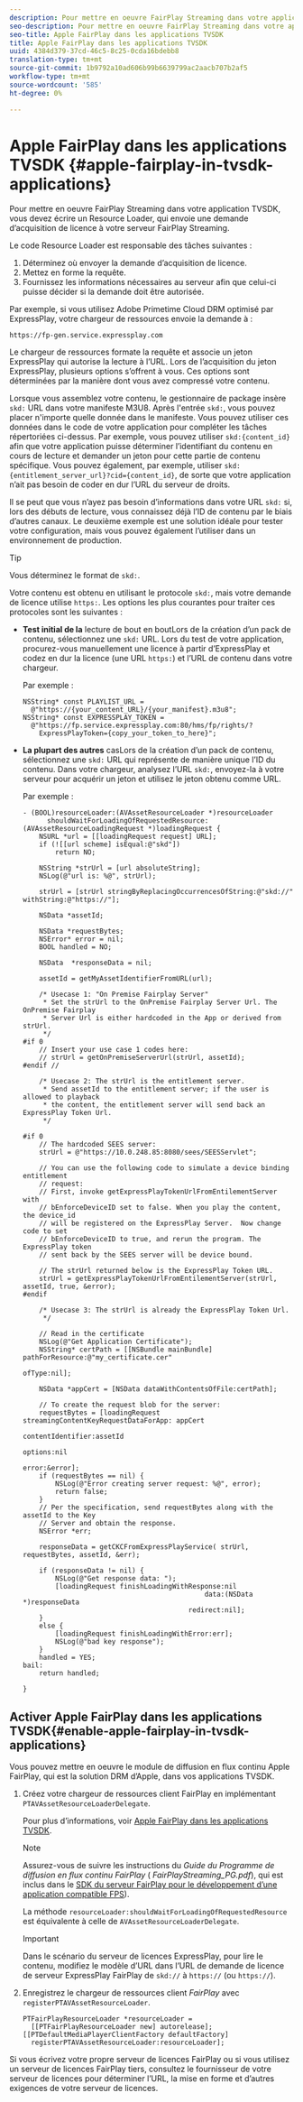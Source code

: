 ```yaml
---
description: Pour mettre en oeuvre FairPlay Streaming dans votre application TVSDK, vous devez écrire un Resource Loader, qui envoie une demande d’acquisition de licence à votre serveur FairPlay Streaming.
seo-description: Pour mettre en oeuvre FairPlay Streaming dans votre application TVSDK, vous devez écrire un Resource Loader, qui envoie une demande d’acquisition de licence à votre serveur FairPlay Streaming.
seo-title: Apple FairPlay dans les applications TVSDK
title: Apple FairPlay dans les applications TVSDK
uuid: 4384d379-37cd-46c5-8c25-0cda16bdebb8
translation-type: tm+mt
source-git-commit: 1b9792a10ad606b99b6639799ac2aacb707b2af5
workflow-type: tm+mt
source-wordcount: '585'
ht-degree: 0%

---
```



# Apple FairPlay dans les applications TVSDK {#apple-fairplay-in-tvsdk-applications}

Pour mettre en oeuvre FairPlay Streaming dans votre application TVSDK, vous devez écrire un Resource Loader, qui envoie une demande d’acquisition de licence à votre serveur FairPlay Streaming.

Le code Resource Loader est responsable des tâches suivantes :

1. Déterminez où envoyer la demande d’acquisition de licence.
1. Mettez en forme la requête.
1. Fournissez les informations nécessaires au serveur afin que celui-ci puisse décider si la demande doit être autorisée.

Par exemple, si vous utilisez Adobe Primetime Cloud DRM optimisé par ExpressPlay, votre chargeur de ressources envoie la demande à :

```
https://fp-gen.service.expressplay.com
```

Le chargeur de ressources formate la requête et associe un jeton ExpressPlay qui autorise la lecture à l’URL. Lors de l’acquisition du jeton ExpressPlay, plusieurs options s’offrent à vous. Ces options sont déterminées par la manière dont vous avez compressé votre contenu.

Lorsque vous assemblez votre contenu, le gestionnaire de package insère `skd:` URL dans votre manifeste M3U8. Après l&#39;entrée `skd:`, vous pouvez placer n&#39;importe quelle donnée dans le manifeste. Vous pouvez utiliser ces données dans le code de votre application pour compléter les tâches répertoriées ci-dessus. Par exemple, vous pouvez utiliser `skd:{content_id}` afin que votre application puisse déterminer l’identifiant du contenu en cours de lecture et demander un jeton pour cette partie de contenu spécifique. Vous pouvez également, par exemple, utiliser `skd:{entitlement_server_url}?cid={content_id}`, de sorte que votre application n’ait pas besoin de coder en dur l’URL du serveur de droits.

Il se peut que vous n’ayez pas besoin d’informations dans votre URL `skd:` si, lors des débuts de lecture, vous connaissez déjà l’ID de contenu par le biais d’autres canaux. Le deuxième exemple est une solution idéale pour tester votre configuration, mais vous pouvez également l’utiliser dans un environnement de production.

>[!TIP]
>
>Vous déterminez le format de `skd:`.

Votre contenu est obtenu en utilisant le protocole `skd:`, mais votre demande de licence utilise `https:`. Les options les plus courantes pour traiter ces protocoles sont les suivantes :

* **Test initial de la** lecture de bout en boutLors de la création d’un pack de contenu, sélectionnez une  `skd:` URL. Lors du test de votre application, procurez-vous manuellement une licence à partir d’ExpressPlay et codez en dur la licence (une URL `https:`) et l’URL de contenu dans votre chargeur.

   Par exemple :

   ```
   NSString* const PLAYLIST_URL =  
     @"https://{your_content_URL}/{your_manifest}.m3u8"; 
   NSString* const EXPRESSPLAY_TOKEN =  
     @"https://fp.service.expressplay.com:80/hms/fp/rights/? 
       ExpressPlayToken={copy_your_token_to_here}";
   ```

* **La plupart des autres** casLors de la création d’un pack de contenu, sélectionnez une  `skd:` URL qui représente de manière unique l’ID du contenu. Dans votre chargeur, analysez l’URL `skd:`, envoyez-la à votre serveur pour acquérir un jeton et utilisez le jeton obtenu comme URL.

   Par exemple :

   ```
   - (BOOL)resourceLoader:(AVAssetResourceLoader *)resourceLoader  
         shouldWaitForLoadingOfRequestedResource:(AVAssetResourceLoadingRequest *)loadingRequest { 
       NSURL *url = [[loadingRequest request] URL]; 
       if (![[url scheme] isEqual:@"skd"]) 
           return NO; 
   
       NSString *strUrl = [url absoluteString]; 
       NSLog(@"url is: %@", strUrl); 
   
       strUrl = [strUrl stringByReplacingOccurrencesOfString:@"skd://" withString:@"https://"]; 
   
       NSData *assetId; 
   
       NSData *requestBytes; 
       NSError* error = nil; 
       BOOL handled = NO; 
   
       NSData  *responseData = nil; 
   
       assetId = getMyAssetIdentifierFromURL(url); 
   
       /* Usecase 1: "On Premise Fairplay Server" 
        * Set the strUrl to the OnPremise Fairplay Server Url. The OnPremise Fairplay  
        * Server Url is either hardcoded in the App or derived from strUrl. 
        */ 
   #if 0  
       // Insert your use case 1 codes here: 
       // strUrl = getOnPremiseServerUrl(strUrl, assetId); 
   #endif // 
   
       /* Usecase 2: The strUrl is the entitlement server. 
        * Send assetId to the entitlement server; if the user is allowed to playback  
        * the content, the entitlement server will send back an ExpressPlay Token Url. 
        */ 
   
   #if 0 
       // The hardcoded SEES server: 
       strUrl = @"https://10.0.248.85:8080/sees/SEESServlet"; 
   
       // You can use the following code to simulate a device binding entitlement  
       // request:  
       // First, invoke getExpressPlayTokenUrlFromEntilementServer with  
       // bEnforceDeviceID set to false. When you play the content, the device_id  
       // will be registered on the ExpressPlay Server.  Now change code to set  
       // bEnforceDeviceID to true, and rerun the program. The ExpressPlay token  
       // sent back by the SEES server will be device bound. 
   
       // The strUrl returned below is the ExpressPlay Token URL. 
       strUrl = getExpressPlayTokenUrlFromEntilementServer(strUrl, assetId, true, &error); 
   #endif 
   
       /* Usecase 3: The strUrl is already the ExpressPlay Token Url. 
        */ 
   
       // Read in the certificate 
       NSLog(@"Get Application Certificate"); 
       NSString* certPath = [[NSBundle mainBundle] pathForResource:@"my_certificate.cer"  
                                                            ofType:nil]; 
   
       NSData *appCert = [NSData dataWithContentsOfFile:certPath]; 
   
       // To create the request blob for the server: 
       requestBytes = [loadingRequest streamingContentKeyRequestDataForApp: appCert 
                                                         contentIdentifier:assetId  
                                                                   options:nil  
                                                                     error:&error]; 
       if (requestBytes == nil) { 
           NSLog(@"Error creating server request: %@", error); 
           return false; 
       } 
       // Per the specification, send requestBytes along with the assetId to the Key 
       // Server and obtain the response. 
       NSError *err; 
   
       responseData = getCKCFromExpressPlayService( strUrl, requestBytes, assetId, &err); 
   
       if (responseData != nil) { 
           NSLog(@"Get response data: "); 
           [loadingRequest finishLoadingWithResponse:nil  
                                                data:(NSData *)responseData 
                                            redirect:nil]; 
       } 
       else { 
           [loadingRequest finishLoadingWithError:err]; 
           NSLog(@"bad key response"); 
       } 
       handled = YES; 
   bail: 
       return handled; 
   
   }
   ```

## Activer Apple FairPlay dans les applications TVSDK{#enable-apple-fairplay-in-tvsdk-applications}

Vous pouvez mettre en oeuvre le module de diffusion en flux continu Apple FairPlay, qui est la solution DRM d’Apple, dans vos applications TVSDK.

1. Créez votre chargeur de ressources client FairPlay en implémentant `PTAVAssetResourceLoaderDelegate`.

   Pour plus d’informations, voir [Apple FairPlay dans les applications TVSDK](../../../tvsdk-1.4-for-ios/c-psdk-ios-1.4-drm-content-security/c-psdk-ios-1.4-apple-fairplay-tvsdk/c-psdk-ios-1.4-apple-fairplay-tvsdk.md).

   >[!NOTE]
   >
   >Assurez-vous de suivre les instructions du *Guide du Programme de diffusion en flux continu FairPlay* ( *FairPlayStreaming_PG.pdf*), qui est inclus dans le [SDK du serveur FairPlay pour le développement d’une application compatible FPS](https://developer.apple.com/services-account/download?path=/Developer_Tools/FairPlay_Streaming_SDK/FairPlay_Streaming_Server_SDK.zip)).

   La méthode `resourceLoader:shouldWaitForLoadingOfRequestedResource` est équivalente à celle de `AVAssetResourceLoaderDelegate`.

   >[!IMPORTANT]
   >
   >Dans le scénario du serveur de licences ExpressPlay, pour lire le contenu, modifiez le modèle d’URL dans l’URL de demande de licence de serveur ExpressPlay FairPlay de `skd://` à `https://` (ou `https://`).

1. Enregistrez le chargeur de ressources client *FairPlay* avec `registerPTAVAssetResourceLoader`.

   ```
   PTFairPlayResourceLoader *resourceLoader =  
     [[PTFairPlayResourceLoader new] autorelease];  
   [[PTDefaultMediaPlayerClientFactory defaultFactory]  
     registerPTAVAssetResourceLoader:resourceLoader];
   ```

Si vous écrivez votre propre serveur de licences FairPlay ou si vous utilisez un serveur de licences FairPlay tiers, consultez le fournisseur de votre serveur de licences pour déterminer l’URL, la mise en forme et d’autres exigences de votre serveur de licences.